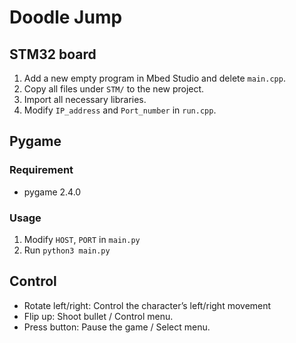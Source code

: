# Doodle Jump

## STM32 board

1. Add a new empty program in Mbed Studio and delete `main.cpp`.
2. Copy all files under `STM/` to the new project.
3. Import all necessary libraries.
4. Modify `IP_address` and `Port_number` in `run.cpp`.

## Pygame

### Requirement

- pygame 2.4.0

### Usage

1. Modify `HOST`, `PORT` in `main.py`
2. Run `python3 main.py`

## Control

- Rotate left/right: Control the character’s left/right movement
- Flip up: Shoot bullet / Control menu.
- Press button: Pause the game / Select menu.
